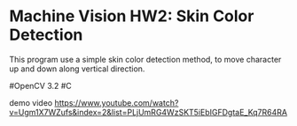 # Machine Vision HW2: Skin Color Detection

This program use a simple skin color detection method, to move character up and down along vertical direction. 

#OpenCV 3.2
#C

demo video
https://www.youtube.com/watch?v=Ugm1X7WZufs&index=2&list=PLjUmRG4WzSKT5iEbIGFDgtaE_Kq7R64RA
